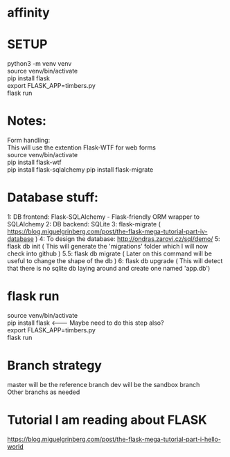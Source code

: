 # affinity

# SETUP
python3 -m venv venv  
source venv/bin/activate  
pip install flask  
export FLASK_APP=timbers.py  
flask run   

# Notes:
Form handling:  
This will use the extention Flask-WTF for web forms  
source venv/bin/activate   
pip install flask-wtf  
pip install flask-sqlalchemy
pip install flask-migrate

# Database stuff:  
1: DB frontend: Flask-SQLAlchemy - Flask-friendly ORM wrapper to SQLAlchemy
2: DB backend: SQLite
3: flask-migrate   ( https://blog.miguelgrinberg.com/post/the-flask-mega-tutorial-part-iv-database )
4: To design the database: http://ondras.zarovi.cz/sql/demo/ 
5: flask db init ( This will generate the 'migrations' folder which I will now check into github ) 
5.5: flask db migrate ( Later on this command will be useful to change the shape of the db )
6: flask db upgrade ( This will detect that there is no sqlite db laying around and create one named 'app.db')


# flask run  
source venv/bin/activate  
pip install flask    <---  Maybe need to do this step also?   
export FLASK_APP=timbers.py  
flask run  

# Branch strategy  
master will be the reference branch
dev will be the sandbox branch  
Other branchs as needed  


# Tutorial I am reading about FLASK 
https://blog.miguelgrinberg.com/post/the-flask-mega-tutorial-part-i-hello-world  
